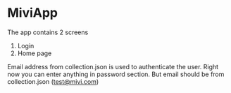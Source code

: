 # MiviApp

The app contains 2 screens
1. Login 
2. Home page

Email address from collection.json is used to authenticate the user.
Right now you can enter anything in password section. But email should be from collection.json (test@mivi.com)

